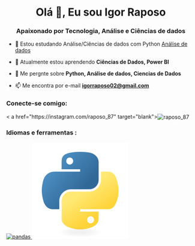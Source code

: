 <h1 align="center">Olá 👋, Eu sou Igor Raposo</h1>
<h3 align="center">Apaixonado por Tecnologia, Análise e Ciências de dados</h3>

- 🔭 Estou estudando Análise/Ciências de dados com Python [Análise de dados](https://github.com/Raposo87/Analise-dados-cancelamento-cartao)

- 🌱 Atualmente estou aprendendo **Ciências de Dados, Power BI**

- 💬 Me pergnte sobre **Python, Análise de dados, Ciencias de Dados**

- 📫 Me encontra por e-mail **igorraposo02@gmail.com**

<h3 align="left">Conecte-se comigo:</h3>
<p align="left">
< a href="https://instagram.com/raposo_87" target="blank"><img align="center" src="https://raw.githubusercontent.com/rahuldkjain/github-profile-readme-generator/ master/src/images/icons/Social/instagram.svg" alt="raposo_87" height="30" width="40" /></a>
</p>

<h3 align="left">Idiomas e ferramentas :</h3>
<p align="left"> <a href="https://pandas.pydata.org/" target="_blank" rel="noreferrer"> <img src="https://raw .githubusercontent.com/devicons/devicon/2ae2a900d2f041da66e950e4d48052658d850630/icons/pandas/pandas-original.svg" alt="pandas" width="40" height="40"/> </a> <a href="https:/ /www.python.org" target="_blank" rel="noreferrer"> <img src="https://raw.githubusercontent.com/devicons/devicon/master/icons/python/python-original.svg" alt ="python" largura="40" altura="40"/> </a> </p>

<!---


- 👋 Hi, I’m @Raposo87
- 👀 I’m interested in ...
- 🌱 I’m currently learning ...
- 💞️ I’m looking to collaborate on ...
- 📫 How to reach me ...
- 😄 Pronouns: ...
- ⚡ Fun fact: ...


Raposo87/Raposo87 is a ✨ special ✨ repository because its `README.md` (this file) appears on your GitHub profile.
You can click the Preview link to take a look at your changes.
--->
